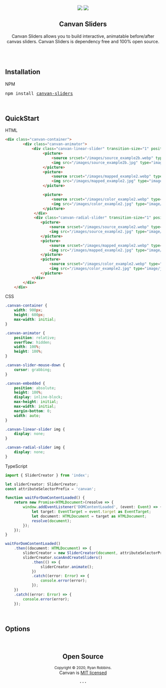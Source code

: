 ﻿<br />
<div align="center">
  <p align="center">
    <a href="https://opensource.org/licenses/MIT" target="_blank"><img src="https://img.shields.io/badge/license-MIT-green.svg"></a>
    <a href="https://prettier.io" target="_blank"><img src="https://img.shields.io/badge/code_style-prettier-ff69b4.svg?style=flat"></a>
    </a>
  </p>

  <strong>
    <h2 align="center">Canvan Sliders</h2>
  </strong>

  <p align="center">
    Canvan Sliders allows you to build interactive, animatable before/after canvas sliders.  
    Canvan Sliders is dependency free and 100% open source.
  </p>

  <br>

<!--  <p align="center">
    <strong>
      <code>&nbsp;<a href="https://davidcetinkaya.github.io/embla-carousel">TRY DEMO</a>&nbsp;</code>
    </strong>
  </p>

  <br> -->

</div>
<br />

## Installation

NPM

<pre>npm install <a href="https://www.npmjs.com/package/canvan-sliders">canvan-sliders</a></pre>

<br>

## QuickStart

HTML

```html
<div class="canvan-container">
        <div class="canvan-animator">
            <div class="canvan-linear-slider" transition-size="1" position-increment="0.1" dragable="true">
                 <picture>
                     <source srcset="/images/source_example2b.webp" type="image/webp" />
                     <img src="/images/source_example2b.jpg" type="image/jpeg"  static="true"/>
                 </picture>
                 <picture>
                     <source srcset="/images/mapped_example2.webp" type="image/webp" />
                     <img src="/images/mapped_example2.jpg" type="image/jpeg" window-width="50" start-position-x="50"/>
                 </picture>

                 <picture>
                     <source srcset="/images/color_example2.webp" type="image/webp" />
                     <img src="/images/color_example2.jpg" type="image/jpeg" window-width="20" start-position-x="60"/>
                 </picture>
             </div> 
             <div class="canvan-radial-slider" transition-size="1" position-increment="0.5" dragable="true">
                <picture>
                    <source srcset="/images/source_example2.webp" type="image/webp" />
                    <img src="/images/source_example2.jpg" type="image/jpeg" radius="10" start-position-x="0" start-position-y="40" />
                </picture>
                <picture>
                    <source srcset="/images/mapped_example2.webp" type="image/webp" />
                    <img src="/images/mapped_example2.jpg" type="image/jpeg" radius="10" start-position-x="15" start-position-y="80" />
                </picture>
                <picture>
                    <source srcset="/images/color_example2.webp" type="image/webp" />
                    <img src="/images/color_example2.jpg" type="image/jpeg" radius="10" start-position-x="80" start-position-y="10" />
                </picture>
            </div>
        </div>
    </div>

```

CSS

```css
.canvan-container {
    width: 900px;
    height: 600px; 
    max-width: initial;
}

.canvan-animator {
    position: relative;
    overflow: hidden;
    width: 100%;
    height: 100%;
}

.canvan-slider-mouse-down {
    cursor: grabbing;
}

.canvan-embedded {
    position: absolute;
    height: 100%;
    display: inline-block;
    max-height: initial;
    max-width: initial;
    margin-bottom: 0;
    width: auto;
}

.canvan-linear-slider img {
    display: none;
}

.canvan-radial-slider img {
    display: none;
}
```

TypeScript

```typescript
import { SliderCreator } from 'index';

let sliderCreator: SliderCreator;
const attributeSelectorPrefix = 'canvan';

function waitForDomContentLoaded() {
    return new Promise<HTMLDocument>(resolve => {
        window.addEventListener('DOMContentLoaded', (event: Event) => {
            let target: EventTarget = event.target as EventTarget;
            let document: HTMLDocument = target as HTMLDocument;
            resolve(document);
        });
    });
}

waitForDomContentLoaded()
    .then((document: HTMLDocument) => {
        sliderCreator = new SliderCreator(document, attributeSelectorPrefix);
        sliderCreator.scanAndCreateSliders()
            .then(() => {
                sliderCreator.animate();
            })
            .catch((error: Error) => {
                console.error(error);
            });
    })
    .catch((error: Error) => {
        console.error(error);
    });
```

<br>

## Options

<br>

<h2 align="center">Open Source</h2>

<p align="center">
  <sup>Copyright © 2020, Ryan Robbins.</sup><br>
  Canvan is <a href="https://github.com/bluevinestudios/canvan-sliders/blob/master/LICENSE">MIT licensed</a>
</p>

<p align="center">
  <strong>· · ·</strong>
</p>

